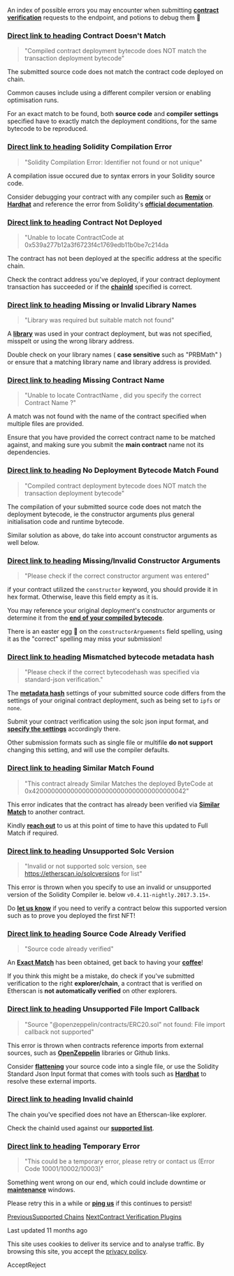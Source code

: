 An index of possible errors you may encounter when submitting [**contract verification**](https://docs.etherscan.io/api-endpoints/contracts#verify-source-code) requests to the endpoint, and potions to debug them 🐛

### [Direct link to heading](https://docs.etherscan.io/contract-verification/common-verification-errors\#contract-doesnt-match)    Contract Doesn't Match

> "Compiled contract deployment bytecode does NOT match the transaction deployment bytecode"

The submitted source code does not match the contract code deployed on chain.

Common causes include using a different compiler version or enabling optimisation runs.

For an exact match to be found, both **source code** and **compiler settings** specified have to exactly match the deployment conditions, for the same bytecode to be reproduced.

### [Direct link to heading](https://docs.etherscan.io/contract-verification/common-verification-errors\#solidity-compilation-error)    Solidity Compilation Error

> "Solidity Compilation Error: Identifier not found or not unique"

A compilation issue occured due to syntax errors in your Solidity source code.

Consider debugging your contract with any compiler such as [**Remix**](https://remix.ethereum.org/) or [**Hardhat**](https://hardhat.org/) and reference the error from Solidity's [**official documentation**](https://docs.soliditylang.org/).

### [Direct link to heading](https://docs.etherscan.io/contract-verification/common-verification-errors\#contract-not-deployed)    Contract Not Deployed

> "Unable to locate ContractCode at 0x539a277b12a3f6723f4c1769edb11b0be7c214da

The contract has not been deployed at the specific address at the specific chain.

Check the contract address you've deployed, if your contract deployment transaction has succeeded or if the [**chainId**](https://docs.etherscan.io/contract-verification/supported-chains) specified is correct.

### [Direct link to heading](https://docs.etherscan.io/contract-verification/common-verification-errors\#missing-or-invalid-library-names)    Missing or Invalid Library Names

> "Library was required but suitable match not found"

A [**library**](https://solidity-by-example.org/library/) was used in your contract deployment, but was not specified, misspelt or using the wrong library address.

Double check on your library names ( **case sensitive** such as "PRBMath" ) or ensure that a matching library name and library address is provided.

### [Direct link to heading](https://docs.etherscan.io/contract-verification/common-verification-errors\#missing-contract-name)    Missing Contract Name

> "Unable to locate ContractName , did you specify the correct Contract Name ?"

A match was not found with the name of the contract specified when multiple files are provided.

Ensure that you have provided the correct contract name to be matched against, and making sure you submit the **main contract** name not its dependencies.

### [Direct link to heading](https://docs.etherscan.io/contract-verification/common-verification-errors\#no-deployment-bytecode-match-found)    No Deployment Bytecode Match Found

> "Compiled contract deployment bytecode does NOT match the transaction deployment bytecode"

The compilation of your submitted source code does not match the deployment bytecode, ie the constructor arguments plus general initialisation code and runtime bytecode.

Similar solution as above, do take into account constructor arguments as well below.

### [Direct link to heading](https://docs.etherscan.io/contract-verification/common-verification-errors\#missing-invalid-constructor-arguments)    Missing/Invalid Constructor Arguments

> "Please check if the correct constructor argument was entered"

if your contract utilized the `constructor` keyword, you should provide it in hex format. Otherwise, leave this field empty as it is.

You may reference your original deployment's constructor arguments or determine it from the [**end of your compiled bytecode**](https://info.etherscan.com/contract-verification-constructor-arguments/).

There is an easter egg 🐣 on the `constructorArguements` field spelling, using it as the "correct" spelling may miss your submission!

### [Direct link to heading](https://docs.etherscan.io/contract-verification/common-verification-errors\#mismatched-bytecode-metadata-hash)    Mismatched bytecode metadata hash

> "Please check if the correct bytecodehash was specified via standard-json verification."

The [**metadata hash**](https://docs.soliditylang.org/en/v0.8.17/metadata.html#encoding-of-the-metadata-hash-in-the-bytecode) settings of your submitted source code differs from the settings of your original contract deployment, such as being set to `ipfs` or `none`.

Submit your contract verification using the solc json input format, and [**specify the settings**](https://github.com/PaulRBerg/hardhat-template/blob/f6406c4e7c9e23d5169b39fb11d528a975b678e6/hardhat.config.ts#L104) accordingly there.

Other submission formats such as single file or multifile **do not support** changing this setting, and will use the compiler defaults.

### [Direct link to heading](https://docs.etherscan.io/contract-verification/common-verification-errors\#similar-match-found)    Similar Match Found

> "This contract already Similar Matches the deployed ByteCode at 0x4200000000000000000000000000000000000042"

This error indicates that the contract has already been verified via [**Similar Match**](https://info.etherscan.com/types-of-contract-verification/) to another contract.

Kindly [**reach out**](https://info.etherscan.com/update-on-similar-match-contract-verification/) to us at this point of time to have this updated to Full Match if required.

### [Direct link to heading](https://docs.etherscan.io/contract-verification/common-verification-errors\#unsupported-solc-version)    Unsupported Solc Version

> "Invalid or not supported solc version, see https://etherscan.io/solcversions for list"

This error is thrown when you specify to use an invalid or unsupported version of the Solidity Compiler ie. below `v0.4.11-nightly.2017.3.15+`.

Do [**let us know**](https://docs.etherscan.io/support/getting-help) if you need to verify a contract below this supported version such as to prove you deployed the first NFT!

### [Direct link to heading](https://docs.etherscan.io/contract-verification/common-verification-errors\#source-code-already-verified)    Source Code Already Verified

> "Source code already verified"

An [**Exact Match**](https://info.etherscan.com/types-of-contract-verification/) has been obtained, get back to having your [**coffee**](https://media.giphy.com/media/11ISwbgCxEzMyY/giphy.gif)!

If you think this might be a mistake, do check if you've submitted verification to the right **explorer/chain**, a contract that is verified on Etherscan is **not automatically verified** on other explorers.

### [Direct link to heading](https://docs.etherscan.io/contract-verification/common-verification-errors\#unsupported-file-import-callback)    Unsupported File Import Callback

> "Source "@openzeppelin/contracts/ERC20.sol" not found: File import callback not supported"

This error is thrown when contracts reference imports from external sources, such as [**OpenZeppelin**](https://docs.openzeppelin.com/) libraries or Github links.

Consider [**flattening**](https://hardhat.org/hardhat-runner/docs/advanced/flattening#flattening-your-contracts) your source code into a single file, or use the Solidity Standard Json Input format that comes with tools such as [**Hardhat**](https://hardhat.org/hardhat-runner/docs/guides/verifying#verifying-your-contracts) to resolve these external imports.

### [Direct link to heading](https://docs.etherscan.io/contract-verification/common-verification-errors\#invalid-chainid)    Invalid chainId

The chain you've specified does not have an Etherscan-like explorer.

Check the chainId used against our [**supported list**](https://docs.etherscan.io/contract-verification/supported-chains).

### [Direct link to heading](https://docs.etherscan.io/contract-verification/common-verification-errors\#temporary-error)    Temporary Error

> "This could be a temporary error, please retry or contact us (Error Code 10001/10002/10003)"

Something went wrong on our end, which could include downtime or [**maintenance**](https://etherscan.freshstatus.io/) windows.

Please retry this in a while or [**ping us**](https://docs.etherscan.io/support/getting-help) if this continues to persist!

[PreviousSupported Chains](https://docs.etherscan.io/contract-verification/supported-chains) [NextContract Verification Plugins](https://docs.etherscan.io/contract-verification/plugins)

Last updated 11 months ago

This site uses cookies to deliver its service and to analyse traffic. By browsing this site, you accept the [privacy policy](https://policies.gitbook.com/privacy/cookies).

AcceptReject
